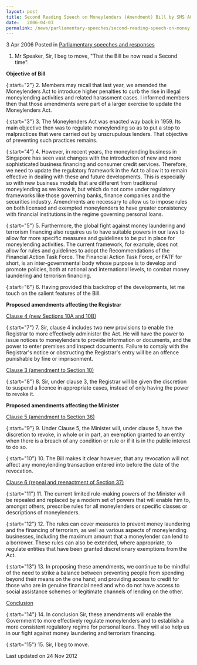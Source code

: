 ```yaml
---
layout: post
title: Second Reading Speech on Moneylenders (Amendment) Bill by SMS A&#47;P Ho Peng Kee, 3 April 2006
date:   2006-04-03
permalink: /news/parliamentary-speeches/second-reading-speech-on-moneylenders-amendment-bill-by-sms-a-p-ho-peng-kee-3-april-2006
---
```


3 Apr 2006 Posted in [Parliamentary speeches and responses](/news/parliamentary-speeches)

1. Mr Speaker, Sir, I beg to move, "That the Bill be now read a Second time".

**Objective of Bill**

{:start="2"}
2. Members may recall that last year, we amended the Moneylenders Act to introduce higher penalties to curb the rise in illegal moneylending activities and related harassment cases. I informed members then that those amendments were part of a larger exercise to update the Moneylenders Act.

{:start="3"}
3. The Moneylenders Act was enacted way back in 1959. Its main objective then was to regulate moneylending so as to put a stop to malpractices that were carried out by unscrupulous lenders. That objective of preventing such practices remains.

{:start="4"}
4. However, in recent years, the moneylending business in Singapore has seen vast changes with the introduction of new and more sophisticated business financing and consumer credit services. Therefore, we need to update the regulatory framework in the Act to allow it to remain effective in dealing with these and future developments. This is especially so with new business models that are different from traditional moneylending as we know it, but which do not come under regulatory frameworks like those governing banks, finance companies and the securities industry. Amendments are necessary to allow us to impose rules on both licensed and exempted moneylenders to have greater consistency with financial institutions in the regime governing personal loans.

{:start="5"}
5. Furthermore, the global fight against money laundering and terrorism financing also requires us to have suitable powers in our laws to allow for more specific measures and guidelines to be put in place for moneylending activities. The current framework, for example, does not allow for rules and guidelines to adopt the Recommendations of the Financial Action Task Force. The Financial Action Task Force, or FATF for short, is an inter-governmental body whose purpose is to develop and promote policies, both at national and international levels, to combat money laundering and terrorism financing.

{:start="6"}
6. Having provided this backdrop of the developments, let me touch on the salient features of the Bill.


**Proposed amendments affecting the Registrar**

<u>Clause 4 (new Sections 10A and 10B)</u> 

{:start="7"}
7. Sir, clause 4 includes two new provisions to enable the Registrar to more effectively administer the Act. He will have the power to issue notices to moneylenders to provide information or documents, and the power to enter premises and inspect documents. Failure to comply with the Registrar's notice or obstructing the Registrar's entry will be an offence punishable by fine or imprisonment.


<u>Clause 3 (amendment to Section 10)</u>

{:start="8"}
8. Sir, under clause 3, the Registrar will be given the discretion to suspend a licence in appropriate cases, instead of only having the power to revoke it.

**Proposed amendments affecting the Minister**


<u>Clause 5 (amendment to Section 36)</u>

{:start="9"}
9. Under Clause 5, the Minister will, under clause 5, have the discretion to revoke, in whole or in part, an exemption granted to an entity when there is a breach of any condition or rule or if it is in the public interest to do so.

{:start="10"}
10. The Bill makes it clear however, that any revocation will not affect any moneylending transaction entered into before the date of the revocation.


<u>Clause 6 (repeal and reenactment of Section 37) </u>

{:start="11"}
11. The current limited rule-making powers of the Minister will be repealed and replaced by a modern set of powers that will enable him to, amongst others, prescribe rules for all moneylenders or specific classes or descriptions of moneylenders.

{:start="12"}
12. The rules can cover measures to prevent money laundering and the financing of terrorism, as well as various aspects of moneylending businesses, including the maximum amount that a moneylender can lend to a borrower. These rules can also be extended, where appropriate, to regulate entities that have been granted discretionary exemptions from the Act.

{:start="13"}
13. In proposing these amendments, we continue to be mindful of the need to strike a balance between preventing people from spending beyond their means on the one hand; and providing access to credit for those who are in genuine financial need and who do not have access to social assistance schemes or legitimate channels of lending on the other.


<u>Conclusion</u>

{:start="14"}
14. In conclusion Sir, these amendments will enable the Government to more effectively regulate moneylenders and to establish a more consistent regulatory regime for personal loans. They will also help us in our fight against money laundering and terrorism financing.

{:start="15"}
15. Sir, I beg to move.



<p class="right-side-updated">Last updated on 24 Nov 2012</p> 
